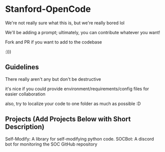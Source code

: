 # Stanford-OpenCode

We're not really sure what this is, but we're really bored lol

We'll be adding a prompt; ultimately, you can contribute whatever you want!

Fork and PR if you want to add to the codebase

:)))

## Guidelines
There really aren't any but don't be destructive

it's nice if you could provide environment/requirements/config files for easier collaboration

also, try to localize your code to one folder as much as possible :D

## Projects (Add Projects Below with Short Description)
Self-Modify: A library for self-modifying python code.
SOCBot: A discord bot for monitoring the SOC GitHub repository
